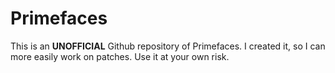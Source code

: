 # Primefaces

This is an **UNOFFICIAL** Github repository of Primefaces. I created it, so I
can more easily work on patches. Use it at your own risk.

